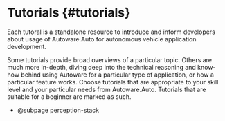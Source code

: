 Tutorials {#tutorials}
=========

Each tutoral is a standalone resource to introduce and inform developers about usage of Autoware.Auto for autonomous vehicle application development.

Some tutorials provide broad overviews of a particular topic.
Others are much more in-depth, diving deep into the technical reasoning and know-how behind using Autoware for a particular type of application, or how a particular feature works.
Choose tutorials that are appropriate to your skill level and your particular needs from Autoware.Auto.
Tutorials that are suitable for a beginner are marked as such.

- @subpage perception-stack

